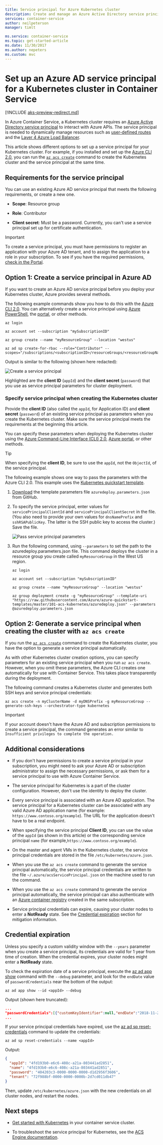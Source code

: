 ```yaml
---
title: Service principal for Azure Kubernetes cluster
description: Create and manage an Azure Active Directory service principal for a Kubernetes cluster in Azure Container Service
services: container-service
author: neilpeterson
manager: timlt

ms.service: container-service
ms.topic: get-started-article
ms.date: 11/30/2017
ms.author: nepeters
ms.custom: mvc
---
```


# Set up an Azure AD service principal for a Kubernetes cluster in Container Service

[!INCLUDE [aks-preview-redirect.md](../../../includes/aks-preview-redirect.md)]

In Azure Container Service, a Kubernetes cluster requires an [Azure Active Directory service principal](../../active-directory/develop/active-directory-application-objects.md) to interact with Azure APIs. The service principal is needed to dynamically manage
resources such as [user-defined routes](../../virtual-network/virtual-networks-udr-overview.md)
and the [Layer 4 Azure Load Balancer](../../load-balancer/load-balancer-overview.md).


This article shows different options to set up a service principal for your Kubernetes cluster. For example, if you installed and set up the [Azure CLI 2.0](/cli/azure/install-az-cli2), you can run the [`az acs create`](/cli/azure/acs#create) command to create the Kubernetes cluster and the service principal at the same time.


## Requirements for the service principal

You can use an existing Azure AD service principal that meets the following requirements, or create a new one.

* **Scope**: Resource group

* **Role**: Contributor

* **Client secret**: Must be a password. Currently, you can't use a service principal set up for certificate authentication.

> [!IMPORTANT]
> To create a service principal, you must have permissions to register an application with your Azure AD tenant, and to assign the application to a role in your subscription. To see if you have the required permissions, [check in the Portal](../../azure-resource-manager/resource-group-create-service-principal-portal.md#required-permissions).
>

## Option 1: Create a service principal in Azure AD

If you want to create an Azure AD service principal before you deploy your Kubernetes cluster, Azure provides several methods.

The following example commands show you how to do this with the [Azure CLI 2.0](../../azure-resource-manager/resource-group-authenticate-service-principal-cli.md). You can alternatively create a service principal using [Azure PowerShell](../../azure-resource-manager/resource-group-authenticate-service-principal.md), the [portal](../../azure-resource-manager/resource-group-create-service-principal-portal.md), or other methods.

```azurecli
az login

az account set --subscription "mySubscriptionID"

az group create --name "myResourceGroup" --location "westus"

az ad sp create-for-rbac --role="Contributor" --scopes="/subscriptions/<subscriptionID>/resourceGroups/<resourceGroupName>"
```

Output is similar to the following (shown here redacted):

![Create a service principal](./media/container-service-kubernetes-service-principal/service-principal-creds.png)

Highlighted are the **client ID** (`appId`) and the **client secret** (`password`) that you use as service principal parameters for cluster deployment.


### Specify service principal when creating the Kubernetes cluster

Provide the **client ID** (also called the `appId`, for Application ID) and **client secret** (`password`) of an existing service principal as parameters when you create the Kubernetes cluster. Make sure the service principal meets the requirements at the beginning this article.

You can specify these parameters when deploying the Kubernetes cluster using the [Azure Command-Line Interface (CLI) 2.0](container-service-kubernetes-walkthrough.md), [Azure portal](../dcos-swarm/container-service-deployment.md), or other methods.

>[!TIP]
>When specifying the **client ID**, be sure to use the `appId`, not the `ObjectId`, of the service principal.
>

The following example shows one way to pass the parameters with the Azure CLI 2.0. This example uses the [Kubernetes quickstart template](https://github.com/Azure/azure-quickstart-templates/tree/master/101-acs-kubernetes).

1. [Download](https://raw.githubusercontent.com/Azure/azure-quickstart-templates/master/101-acs-kubernetes/azuredeploy.parameters.json) the template parameters file `azuredeploy.parameters.json` from GitHub.

2. To specify the service principal, enter values for `servicePrincipalClientId` and `servicePrincipalClientSecret` in the file. (You also need to provide your own values for `dnsNamePrefix` and `sshRSAPublicKey`. The latter is the SSH public key to access the cluster.) Save the file.

    ![Pass service principal parameters](./media/container-service-kubernetes-service-principal/service-principal-params.png)

3. Run the following command, using `--parameters` to set the path to the azuredeploy.parameters.json file. This command deploys the cluster in a resource group you create called `myResourceGroup` in the West US region.

    ```azurecli
    az login

    az account set --subscription "mySubscriptionID"

    az group create --name "myResourceGroup" --location "westus"

    az group deployment create -g "myResourceGroup" --template-uri "https://raw.githubusercontent.com/Azure/azure-quickstart-templates/master/101-acs-kubernetes/azuredeploy.json" --parameters @azuredeploy.parameters.json
    ```


## Option 2: Generate a service principal when creating the cluster with `az acs create`

If you run the [`az acs create`](/cli/azure/acs#create) command to create the Kubernetes cluster, you have the option to generate a service principal automatically.

As with other Kubernetes cluster creation options, you can specify parameters for an existing service principal when you run `az acs create`. However, when you omit these parameters, the Azure CLI creates one automatically for use with Container Service. This takes place transparently during the deployment.

The following command creates a Kubernetes cluster and generates both SSH keys and service principal credentials:

```console
az acs create -n myClusterName -d myDNSPrefix -g myResourceGroup --generate-ssh-keys --orchestrator-type kubernetes
```

> [!IMPORTANT]
> If your account doesn't have the Azure AD and subscription permissions to create a service principal, the command generates an error similar to `Insufficient privileges to complete the operation.`
>

## Additional considerations

* If you don't have permissions to create a service principal in your subscription, you might need to ask your Azure AD or subscription administrator to assign the necessary permissions, or ask them for a service principal to use with Azure Container Service.

* The service principal for Kubernetes is a part of the cluster configuration. However, don't use the identity to deploy the cluster.

* Every service principal is associated with an Azure AD application. The service principal for a Kubernetes cluster can be associated with any valid Azure AD application name (for example: `https://www.contoso.org/example`). The URL for the application doesn't have to be a real endpoint.

* When specifying the service principal **Client ID**, you can use the value of the `appId` (as shown in this article) or the corresponding service principal `name` (for example,`https://www.contoso.org/example`).

* On the master and agent VMs in the Kubernetes cluster, the service principal credentials are stored in the file `/etc/kubernetes/azure.json`.

* When you use the `az acs create` command to generate the service principal automatically, the service principal credentials are written to the file `~/.azure/acsServicePrincipal.json` on the machine used to run the command.

* When you use the `az acs create` command to generate the service principal automatically, the service principal can also authenticate with an [Azure container registry](../../container-registry/container-registry-intro.md) created in the same subscription.

* Service principal credentials can expire, causing your cluster nodes to enter a **NotReady** state. See the [Credential expiration](#credential-expiration) section for mitigation information.

## Credential expiration

Unless you specify a custom validity window with the `--years` parameter when you create a service principal, its credentials are valid for 1 year from time of creation. When the credential expires, your cluster nodes might enter a **NotReady** state.

To check the expiration date of a service principal, execute the [az ad app show](/cli/azure/ad/app#az_ad_app_show) command with the `--debug` parameter, and look for the `endDate` value of `passwordCredentials` near the bottom of the output:

```azurecli
az ad app show --id <appId> --debug
```

Output (shown here truncated):

```json
...
"passwordCredentials":[{"customKeyIdentifier":null,"endDate":"2018-11-20T23:29:49.316176Z"
...
```

If your service principal credentials have expired, use the [az ad sp reset-credentials](/cli/azure/ad/sp#az_ad_sp_reset_credentials) command to update the credentials:

```azurecli
az ad sp reset-credentials --name <appId>
```

Output:

```json
{
  "appId": "4fd193b0-e6c6-408c-a21a-803441ad2851",
  "name": "4fd193b0-e6c6-408c-a21a-803441ad2851",
  "password": "404203c3-0000-0000-0000-d1d2956f3606",
  "tenant": "72f988bf-0000-0000-0000b-2d7cd011db47"
}
```

Then, update `/etc/kubernetes/azure.json` with the new credentials on all cluster nodes, and restart the nodes.

## Next steps

* [Get started with Kubernetes](container-service-kubernetes-walkthrough.md) in your container service cluster.

* To troubleshoot the service principal for Kubernetes, see the [ACS Engine documentation](https://github.com/Azure/acs-engine/blob/master/docs/kubernetes.md#troubleshooting).